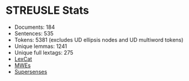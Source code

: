 STREUSLE Stats
==============

* Documents:           184
* Sentences:           535
* Tokens:              5381 (excludes UD ellipsis nodes and UD multiword tokens)
* Unique lemmas:       1241
* Unique full lextags: 275
* [LexCat](LEXCAT.txt)
* [MWEs](MWES.txt)
* [Supersenses](SUPERSENSES.txt)
